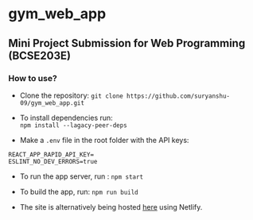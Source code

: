 # gym_web_app

## Mini Project Submission for Web Programming (BCSE203E)

### How to use?

- Clone the repository:
  `git clone https://github.com/suryanshu-09/gym_web_app.git`

- To install dependencies run:  
  `npm install --lagacy-peer-deps`

- Make a `.env` file in the root folder with the API keys:
 ```
 REACT_APP_RAPID_API_KEY= 
 ESLINT_NO_DEV_ERRORS=true
   ```
   
- To run the app server, run : 
  `npm start`

- To build the app, run: 
  `npm run build`

- The site is alternatively being hosted [here](https://662232882253cea00e88c0af--musical-nougat-ce70d3.netlify.app) using Netlify.
